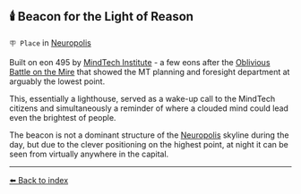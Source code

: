 ## 🕯️ Beacon for the Light of Reason

`🪧 Place` in [Neuropolis](/neuropolis.html)

Built on eon 495 by [MindTech Institute](/mindtech_institute.html) - a few eons after the [Oblivious Battle on the Mire](<https://alexeygorovoy.github.io/zeithalt/timeline/#eon-491---the-oblivious-battle-on-the-mire>) that showed the MT planning and foresight department at arguably the lowest point.

This, essentially a lighthouse, served as a wake-up call to the MindTech citizens and simultaneously a reminder of where a clouded mind could lead even the brightest of people.

The beacon is not a dominant structure of the [Neuropolis](/neuropolis.html) skyline during the day, but due to the clever positioning on the highest point, at night it can be seen from virtually anywhere in the capital.


----------
[⬅️ Back to index](/index.md#2880_s)